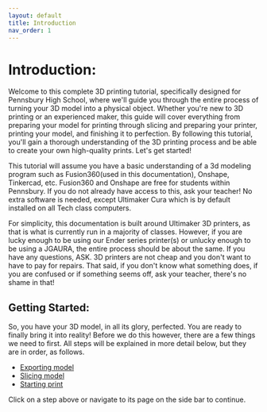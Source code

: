 ```yaml
---
layout: default
title: Introduction
nav_order: 1
---
```

# Introduction:
Welcome to this complete 3D printing tutorial, specifically designed for Pennsbury High School, where we'll guide you through the entire process of turning your 3D model into a physical object. Whether you're new to 3D printing or an experienced maker, this guide will cover everything from preparing your model for printing through slicing and preparing your printer, printing your model, and finishing it to perfection. By following this tutorial, you'll gain a thorough understanding of the 3D printing process and be able to create your own high-quality prints. Let's get started!


This tutorial will assume you have a basic understanding of a 3d modeling program such as Fusion360(used in this documentation), Onshape, Tinkercad, etc. Fusion360 and Onshape are free for students within Pennsbury. If you do not already have access to this, ask your teacher! No extra software is needed, except Ultimaker Cura which is by default installed on all Tech class computers. 

For simplicity, this documentation is built around Ultimaker 3D printers, as that is what is currently run in a majority of classes. However, if you are lucky enough to be using our Ender series printer(s) or unlucky enough to be using a JGAURA, the entire process should be about the same. If you have any questions, ASK. 3D printers are not cheap and you don't want to have to pay for repairs. That said, if you don't know what something does, if you are confused or if something seems off, ask your teacher, there's no shame in that!


## Getting Started: 

So, you have your 3D model, in all its glory, perfected. You are ready to finally bring it into reality! Before we do this however, there are a few things we need to first. All steps will be explained in more detail below, but they are in order, as follows. 
- [Exporting model](https://goldenn.dev/3d-printing/export) 
- [Slicing model](https://goldenn.dev/3d-printing/slicing)
- [Starting print](https://goldenn.dev/3d-printing/starting-print)

Click on a step above or navigate to its page on the side bar to continue.
